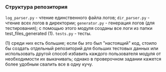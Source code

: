### Структура репозитория

`log_parser.py` - чтение единственного файла логов;
`dir_parser.py` - чтение всех логов в директории;
`generator.py` - генерация логов (для тестирования); с помощью этого модуля созданы все логи из папки test_files_generated (1).
`tests.py` - тесты.

(1) среди них есть большие; если бы это был "настоящий" код, стоило бы создать отдельный репозиторий для больших тестовых данных или использовать другой способ избавить каждого пользователя модуля от необходимости их выкачивать; однако в проверочном задании кажется более удобным свалить все в одну кучу.
